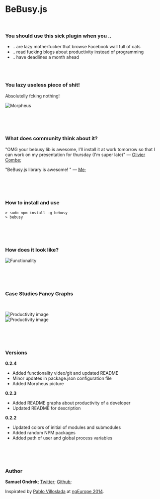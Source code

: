 # BeBusy.js

<br/>

### You should use this sick plugin when you ..

 - .. are lazy motherfucker that browse Facebook wall full of cats
 - .. read fucking blogs about productivity instead of programming
 - .. have deadlines a month ahead

 <br/><br/>

### You lazy useless piece of shit!

Absolutelly fcking nothing!

![Morpheus](https://rawgit.com/ondrek/bebusy.js/master/graphs/morpheus.jpg)

<br/><br/><br/>

### What does community think about it?

"OMG your bebusy lib is awesome, I'll install it at work tomorrow so that I can work on my presentation for thursday (I'm super late)"
— [Olivier Combe](https://twitter.com/OCombe/status/526493222554857472);

"BeBusy.js library is awesome! "
— [Me](https://twitter.com/ondrek/status/538259596893515776);

<br/><br/><br/>

### How to install and use

    > sudo npm install -g bebusy
    > bebusy

<br/><br/><br/>

### How does it look like?

![Functionality](https://rawgit.com/ondrek/bebusy.js/master/graphs/functionality.gif)

<br/><br/><br/>

### Case Studies Fancy Graphs

<br/>

![Productivity image](https://rawgit.com/ondrek/bebusy.js/master/graphs/productivity-1.png)
<br/>
![Productivity image](https://rawgit.com/ondrek/bebusy.js/master/graphs/productivity-2.png)

<br/><br/><br/>

### Versions

**0.2.4**

 - Added functionality video/git and updated README
 - Minor updates in package.json configuration file
 - Added Morpheus picture

**0.2.3**

 - Added README graphs about productivity of a developer
 - Updated README for description

**0.2.2**

 - Updated colors of initial of modules and submodules
 - Added random NPM packages
 - Added path of user and global process variables

<br/><br/><br/>

### Author

**Samuel Ondrek**;
[Twitter](https://twitter.com/ondrek "Follow ma men on Twitter");
[Github](https://github.com/ondrek "Follow ma men on Github");

Inspirated by [Pablo Villoslada](https://twitter.com/Puigcerber) at [ngEurope 2014](http://ngeurope.org/).

<br/>

 [1]: http://en.wikipedia.org/wiki/Rainbow_table  "Check what is a rainbow table on Wikipedia"
 [2]: http://www.hashkiller.co.uk/  "Try to crack your own MD5 hash"
 [3]: http://en.wikipedia.org/wiki/Niels_Provos "Niels is a researcher in the areas of secure systems"
 [4]: http://en.wikipedia.org/wiki/Avalanche_effect
 [5]: http://en.wikipedia.org/wiki/Pigeonhole_principle